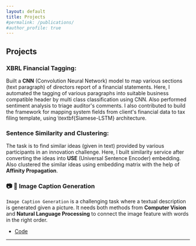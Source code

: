 ```yaml
---
layout: default
title: Projects
#permalink: /publications/
#author_profile: true
---
```


## Projects

### XBRL Financial Tagging:
Built a **CNN** (Convolution Neural Network) model to map various sections (text paragraph) of directors report of a financial statements. Here, I automated the tagging of various paragraphs into suitable business compatible header by multi class classification using CNN. Also performed sentiment analysis to triage auditor's comments. 
I also contributed to build the framework for mapping system fields from client's financial data to tax filing template, using \textbf{Siamese-LSTM} architecture.

 ### Sentence Similarity and Clustering:
 The task is to find similar ideas (given in text) provided by various participants in an innovation challenge. Here, I built similarity service after converting the ideas into **USE** (Universal Sentence Encoder) embedding. Also clustered the similar ideas using embedding matrix with the help of **Affinity Propagation**.



### :camera: :bookmark_tabs: Image Caption Generation

`Image Caption Generation` is a challenging task where a textual description is generated given a picture. It needs both methods from **Computer Vision** and **Natural Language Processing** to connect the image feature with words in the right order.

- [Code](https://github.com/msank00/image_caption_gen)

----
